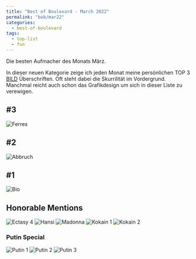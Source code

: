 ```yaml
---
title: "Best of Boulevard - March 2022"
permalink: "bob/mar22"
categories:
  - best-of-boulevard
tags:
  - top-list
  - fun
---
```


Die besten Aufmacher des Monats März.

In dieser neuen Kategorie zeige ich jeden Monat meine persönlichen TOP 3 [BILD](https://www.bild.de/) Überschriften.
Oft steht dabei die Skurrilität im Vordergrund.
Manchmal reicht auch schon das Grafikdesign um sich in dieser Liste zu verewigen.


## #3
![Ferres](../assets/images/bob/03-2022/veronika.PNG)


## #2
![Abbruch](../assets/images/bob/03-2022/zahn.PNG)


## #1
![Bio](../assets/images/bob/03-2022/klo.PNG)


## Honorable Mentions
![Ectasy 4](../assets/images/bob/03-2022/schampus4.PNG)
![Hansi](../assets/images/bob/03-2022/hansi.PNG)
![Madonna](../assets/images/bob/03-2022/madonna.PNG)
![Kokain 1](../assets/images/bob/03-2022/koks1.PNG)
![Kokain 2](../assets/images/bob/03-2022/koks2.PNG)


### Putin Special
![Putin 1](../assets/images/bob/03-2022/putin1.PNG)
![Putin 2](../assets/images/bob/03-2022/putin2.PNG)
![Putin 3](../assets/images/bob/03-2022/putin3.PNG)

